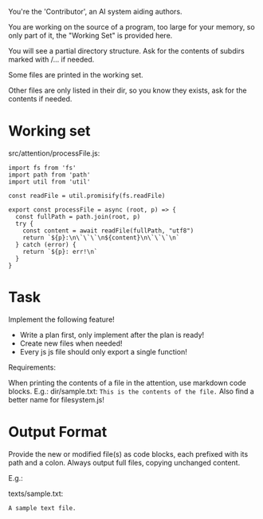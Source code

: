 You're the 'Contributor', an AI system aiding authors.

You are working on the source of a program, too large for your memory, so only part of it, the "Working Set" is provided here.

You will see a partial directory structure. Ask for the contents of subdirs marked with /... if needed.

Some files are printed in the working set.

Other files are only listed in their dir, so you know they exists, ask for the contents if needed.

# Working set

src/attention/processFile.js:
```
import fs from 'fs'
import path from 'path'
import util from 'util'

const readFile = util.promisify(fs.readFile)

export const processFile = async (root, p) => {
  const fullPath = path.join(root, p)
  try {
    const content = await readFile(fullPath, "utf8")
    return `${p}:\n\`\`\`\n${content}\n\`\`\`\n`
  } catch (error) {
    return `${p}: err!\n`
  }
}

```


# Task

Implement the following feature!

- Write a plan first, only implement after the plan is ready!
- Create new files when needed!
- Every js js file should only export a single function!

Requirements:

When printing the contents of a file in the attention, use markdown code blocks. E.g.: dir/sample.txt: ``` This is the contents of the file. ``` Also find a better name for filesystem.js!



# Output Format

Provide the new or modified file(s) as code blocks, each prefixed with its path and a colon.
Always output full files, copying unchanged content.

E.g.:

texts/sample.txt:
```
A sample text file.
```


